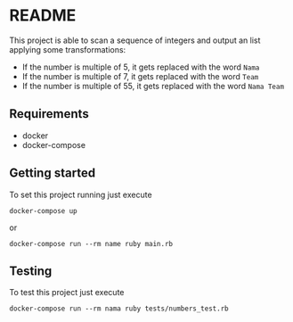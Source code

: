 # README

This project is able to scan a sequence of integers and output an list applying some transformations:

* If the number is multiple of 5, it gets replaced with the word `Nama`
* If the number is multiple of 7, it gets replaced with the word `Team`
* If the number is multiple of 55, it gets replaced with the word `Nama Team`

## Requirements

* docker
* docker-compose 

## Getting started

To set this project running just execute
```
docker-compose up
```
or 
```
docker-compose run --rm name ruby main.rb
```

## Testing

To test this project just execute

```
docker-compose run --rm nama ruby tests/numbers_test.rb
```